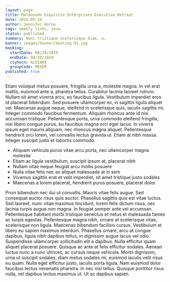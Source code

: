 ```yaml
---
layout: page
title: Maldonado Exquisite Enterprises Executive Retreat
date: 2016-05-24
author: Jennifer Horne
tags: weekly links, java
status: published
summary: Nunc tristique scelerisque diam, a.
banner: images/banner/meeting-01.jpg
booking:
  startDate: 08/29/2019
  endDate: 08/30/2019
  ctyhocn: ALOIAHX
  groupCode: MEEER
published: true
---
```

Etiam volutpat metus posuere, fringilla urna a, molestie magna. In vel erat mattis, euismod ante a, pharetra tellus. Curabitur lacinia laoreet rutrum. Nullam sit amet viverra arcu, eu faucibus ligula. Vestibulum imperdiet eros id placerat bibendum. Sed posuere ullamcorper ex, in sagittis ligula aliquet vel. Maecenas augue neque, eleifend in scelerisque quis, iaculis sagittis mi. Integer commodo faucibus fermentum. Aliquam rhoncus ante id nisi accumsan tristique. Pellentesque porta, urna commodo eleifend fringilla, nisi libero congue purus, eu faucibus magna orci eget lacus. In viverra ipsum eget mauris aliquam, nec rhoncus magna aliquet. Pellentesque hendrerit orci lorem, vel convallis lectus gravida ut. Etiam at nibh massa. Integer suscipit justo et lobortis commodo.

* Aliquam vehicula purus vitae arcu porta, nec ullamcorper magna molestie
* Etiam ac ligula vestibulum, suscipit ipsum at, placerat nibh
* Nullam vitae neque feugiat arcu mollis posuere
* Nulla vitae felis nec ex aliquet malesuada at in sem
* Vivamus sagittis erat et velit imperdiet, sit amet tristique justo sodales
* Maecenas a lorem placerat, hendrerit purus posuere, placerat dolor.

Proin bibendum nec dui ut convallis. Mauris vitae felis augue. Sed consequat auctor risus quis auctor. Phasellus sagittis quis est vitae luctus. Sed laoreet, nunc vitae maximus tincidunt, lorem felis dictum risus, nec lacinia turpis augue non magna. In feugiat semper ante vel accumsan. Pellentesque habitant morbi tristique senectus et netus et malesuada fames ac turpis egestas. Pellentesque magna nibh, ornare at scelerisque vitae, scelerisque non ligula. Maecenas bibendum facilisis cursus. Vestibulum et libero eu sapien maximus interdum. Phasellus ornare, arcu at congue dapibus, ligula nibh dapibus tellus, in dignissim augue lacus vel odio. Suspendisse ullamcorper sollicitudin elit a dapibus. Nulla efficitur quam aliquet placerat posuere.
Quisque ac ante at felis efficitur sodales. Aenean luctus nunc a nunc ultrices, ac cursus neque vehicula. Morbi dignissim, urna ut suscipit sodales, diam metus sodales mi, euismod iaculis velit risus eu quam. Nulla eget efficitur justo, iaculis porta ligula. Nam euismod dolor faucibus lectus venenatis pharetra. In nec nisl tellus. Quisque porttitor risus nulla, vel dapibus lectus maximus ut. Ut ac dapibus sapien.
